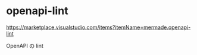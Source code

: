 # openapi-lint

<https://marketplace.visualstudio.com/items?itemName=mermade.openapi-lint>

OpenAPI の lint
